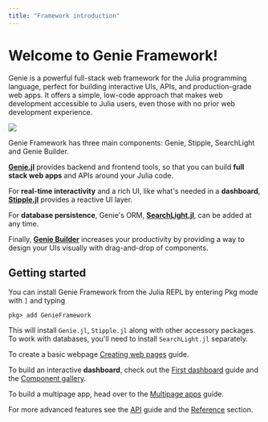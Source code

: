 ```yaml
---
title: "Framework introduction"
---
```


# Welcome to Genie Framework!

Genie is a powerful full-stack web framework for the Julia programming language, perfect for building interactive UIs, APIs, and production-grade web apps. It offers a simple, low-code approach that makes web development accessible to Julia users, even those with no prior web development experience.


<img src="/assets/docs/guides/intro/framework.png">

Genie Framework has three main components: Genie, Stipple, SearchLight and Genie Builder.

**[Genie.jl](/framework/genie.jl/docs/introduction)** provides backend and frontend tools, so that you can build **full stack web apps** and APIs around your Julia code.

For **real-time interactivity** and a rich UI, like what's needed in a **dashboard**, **[Stipple.jl](/framework/stipple.jl/docs/introduction)** provides a reactive UI layer.

For **database persistence**, Genie's ORM, **[SearchLight.jl](/docs/reference/database)**, can be added at any time.

Finally, **[Genie Builder](/geniebuilder/quick-start)** increases your productivity by providing a way to design your UIs visually with drag-and-drop of components.


## Getting started

You can install Genie Framework from the Julia REPL by entering Pkg mode with `]` and typing 

```julia-repl
pkg> add GenieFramework
```
This will install `Genie.jl`, `Stipple.jl` along with other accessory packages. To work with databases, you'll need to install `SearchLight.jl` separately.

To create a basic webpage [Creating web pages](/docs/guides/creating-web-pages) guide.

To build an interactive **dashboard**, check out the [First dashboard](/docs/guides/first-dashboard) guide and the [Component gallery](/framework/stipple.jl/docs/component-gallery).

To build a multipage app, head over to the [Multipage apps](/docs/guides/multipage-apps) guide.

For more advanced features see the [API](/docs/guides/creating-an-api) guide and the [Reference](/docs/reference) section.
